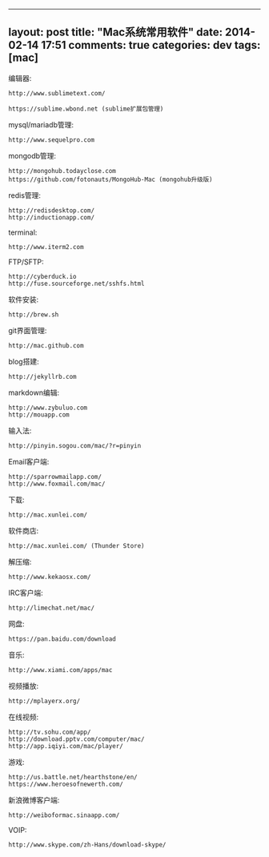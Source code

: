 
---
layout: post
title: "Mac系统常用软件"
date: 2014-02-14 17:51
comments: true
categories: dev
tags: [mac]
---

编辑器:

	http://www.sublimetext.com/‎

	https://sublime.wbond.net (sublime扩展包管理)

mysql/mariadb管理:

	http://www.sequelpro.com

mongodb管理:

	http://mongohub.todayclose.com
	https://github.com/fotonauts/MongoHub-Mac (mongohub升级版)

redis管理:

	http://redisdesktop.com/
	http://inductionapp.com/

terminal:

	http://www.iterm2.com

FTP/SFTP:

	http://cyberduck.io
	http://fuse.sourceforge.net/sshfs.html

软件安装:

	http://brew.sh

git界面管理:

	http://mac.github.com

blog搭建:

	http://jekyllrb.com

markdown编辑:

	http://www.zybuluo.com
	http://mouapp.com

输入法:

	http://pinyin.sogou.com/mac/?r=pinyin‎

Email客户端:

	http://sparrowmailapp.com/
	http://www.foxmail.com/mac/

下载:

	http://mac.xunlei.com/‎

软件商店:

	http://mac.xunlei.com/‎ (Thunder Store)

解压缩:

	http://www.kekaosx.com/‎

IRC客户端:

	http://limechat.net/mac/‎

网盘:

	https://pan.baidu.com/download‎

音乐:

	http://www.xiami.com/apps/mac‎

视频播放:

	http://mplayerx.org/

在线视频:

	http://tv.sohu.com/app/
	http://download.pptv.com/computer/mac/‎
	http://app.iqiyi.com/mac/player/‎

游戏:

	http://us.battle.net/hearthstone/en/‎
	https://www.heroesofnewerth.com/

新浪微博客户端:

	http://weiboformac.sinaapp.com/‎

VOIP:

	http://www.skype.com/zh-Hans/download-skype/‎